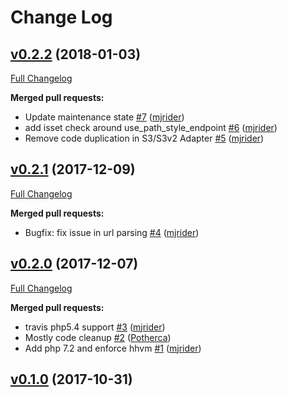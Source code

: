 # Change Log

## [v0.2.2](https://github.com/mjrider/flysystem-factory/tree/v0.2.2) (2018-01-03)
[Full Changelog](https://github.com/mjrider/flysystem-factory/compare/v0.2.1...v0.2.2)

**Merged pull requests:**

- Update maintenance state [\#7](https://github.com/mjrider/flysystem-factory/pull/7) ([mjrider](https://github.com/mjrider))
- add isset check around use\_path\_style\_endpoint [\#6](https://github.com/mjrider/flysystem-factory/pull/6) ([mjrider](https://github.com/mjrider))
- Remove code duplication in S3/S3v2 Adapter [\#5](https://github.com/mjrider/flysystem-factory/pull/5) ([mjrider](https://github.com/mjrider))

## [v0.2.1](https://github.com/mjrider/flysystem-factory/tree/v0.2.1) (2017-12-09)
[Full Changelog](https://github.com/mjrider/flysystem-factory/compare/v0.2.0...v0.2.1)

**Merged pull requests:**

- Bugfix: fix issue in url parsing [\#4](https://github.com/mjrider/flysystem-factory/pull/4) ([mjrider](https://github.com/mjrider))

## [v0.2.0](https://github.com/mjrider/flysystem-factory/tree/v0.2.0) (2017-12-07)
[Full Changelog](https://github.com/mjrider/flysystem-factory/compare/v0.1.0...v0.2.0)

**Merged pull requests:**

- travis php5.4 support [\#3](https://github.com/mjrider/flysystem-factory/pull/3) ([mjrider](https://github.com/mjrider))
- Mostly code cleanup [\#2](https://github.com/mjrider/flysystem-factory/pull/2) ([Potherca](https://github.com/Potherca))
- Add php 7.2 and enforce hhvm [\#1](https://github.com/mjrider/flysystem-factory/pull/1) ([mjrider](https://github.com/mjrider))

## [v0.1.0](https://github.com/mjrider/flysystem-factory/tree/v0.1.0) (2017-10-31)
